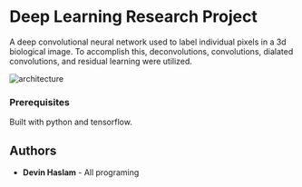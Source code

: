 # Deep Learning Research Project

A deep convolutional neural network used to label individual pixels in a 3d biological image. To accomplish this, deconvolutions, convolutions, dialated convolutions, and residual learning were utilized. 

![architecture](https://user-images.githubusercontent.com/26472881/33960714-9ae618d8-e019-11e7-870a-36b03e391e6f.png)

### Prerequisites

Built with python and tensorflow.

## Authors

* **Devin Haslam** - All programing


